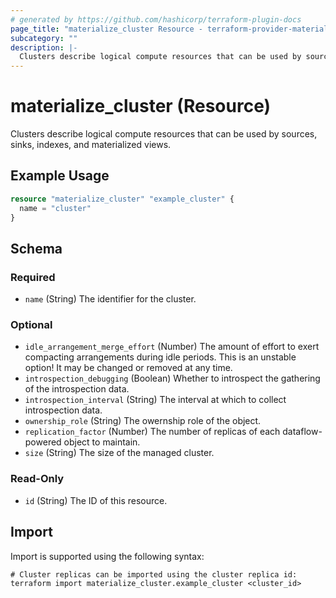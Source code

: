 ```yaml
---
# generated by https://github.com/hashicorp/terraform-plugin-docs
page_title: "materialize_cluster Resource - terraform-provider-materialize"
subcategory: ""
description: |-
  Clusters describe logical compute resources that can be used by sources, sinks, indexes, and materialized views.
---
```


# materialize_cluster (Resource)

Clusters describe logical compute resources that can be used by sources, sinks, indexes, and materialized views.

## Example Usage

```terraform
resource "materialize_cluster" "example_cluster" {
  name = "cluster"
}
```

<!-- schema generated by tfplugindocs -->
## Schema

### Required

- `name` (String) The identifier for the cluster.

### Optional

- `idle_arrangement_merge_effort` (Number) The amount of effort to exert compacting arrangements during idle periods. This is an unstable option! It may be changed or removed at any time.
- `introspection_debugging` (Boolean) Whether to introspect the gathering of the introspection data.
- `introspection_interval` (String) The interval at which to collect introspection data.
- `ownership_role` (String) The owernship role of the object.
- `replication_factor` (Number) The number of replicas of each dataflow-powered object to maintain.
- `size` (String) The size of the managed cluster.

### Read-Only

- `id` (String) The ID of this resource.

## Import

Import is supported using the following syntax:

```shell
# Cluster replicas can be imported using the cluster replica id:
terraform import materialize_cluster.example_cluster <cluster_id>
```
